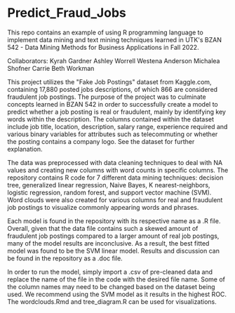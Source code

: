 # Predict_Fraud_Jobs

This repo contains an example of using R programming language to implement data mining and text mining techniques learned in UTK's BZAN 542 - Data Mining Methods for Business Applications in Fall 2022. 

Collaborators:
Kyrah Gardner
Ashley Worrell
Westena Anderson
Michalea Shofner
Carrie Beth Workman

This project utilizes the "Fake Job Postings" dataset from Kaggle.com, containing 17,880 posted jobs descriptions, of which 866 are considered fraudulent job postings. The purpose of the project was to culminate concepts learned in BZAN 542 in order to successfully create a model to predict whether a job posting is real or fraudulent, mainly by identifying key words within the description. The columns contained within the dataset include job title, location, description, salary range, experience required and various binary variables for attributes such as telecommuting or whether the posting contains a company logo. See the dataset for further explanation.

The data was preprocessed with data cleaning techniques to deal with NA values and creating new columns with word counts in specific columns. The repository contains R code for 7 different data mining techniques: decision tree, generalized linear regression, Naive Bayes, K nearest-neighbors, logistic regression, random forest, and support vector machine (SVM). Word clouds were also created for various columns for real and fraudulent job postings to visualize commonly appearing words and phrases. 

Each model is found in the repository with its respective name as a .R file. Overall, given that the data file contains such a skewed amount of fraudulent job postings compared to a larger amount of real job postings, many of the model results are inconclusive. As a result, the best fitted model was found to be the SVM linear model. Results and discussion can be found in the repository as a .doc file.

In order to run the model, simply import a .csv of pre-cleaned data and replace the name of the file in the code with the desired file name. Some of the column names may need to be changed based on the dataset being used. We recommend using the SVM model as it results in the highest ROC. The wordclouds.Rmd and tree_diagram.R can be used for visualizations. 
